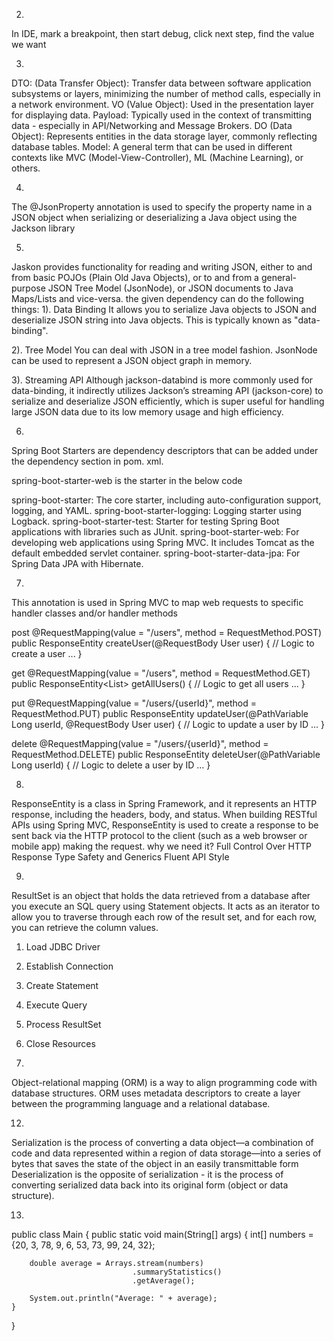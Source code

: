 2.
In IDE, mark a breakpoint, then start debug, click next step, find the value we want

3.
DTO: (Data Transfer Object): Transfer data between software application subsystems or layers, minimizing the number of method calls, especially in a network environment.
VO (Value Object): Used in the presentation layer for displaying data.
Payload: Typically used in the context of transmitting data - especially in API/Networking and Message Brokers.
DO (Data Object): Represents entities in the data storage layer, commonly reflecting database tables.
Model: A general term that can be used in different contexts like MVC (Model-View-Controller), ML (Machine Learning), or others.

4.
The @JsonProperty annotation is used to specify the property name in a JSON object when serializing or deserializing a Java object using the Jackson library

5.
Jaskon provides functionality for reading and writing JSON, either to and from basic POJOs (Plain Old Java Objects), or to and from a general-purpose JSON Tree Model (JsonNode), or JSON documents to Java Maps/Lists and vice-versa.
the given dependency can do the following things:
1). Data Binding
It allows you to serialize Java objects to JSON and deserialize JSON string into Java objects. This is typically known as "data-binding".

2). Tree Model
You can deal with JSON in a tree model fashion. JsonNode can be used to represent a JSON object graph in memory.

3). Streaming API
Although jackson-databind is more commonly used for data-binding, it indirectly utilizes Jackson’s streaming API (jackson-core) to serialize and deserialize JSON efficiently, which is super useful for handling large JSON data due to its low memory usage and high efficiency.

6.
Spring Boot Starters are dependency descriptors that can be added under the dependency section in pom. xml.

spring-boot-starter-web is the starter in the below code

spring-boot-starter: The core starter, including auto-configuration support, logging, and YAML.
spring-boot-starter-logging: Logging starter using Logback.
spring-boot-starter-test: Starter for testing Spring Boot applications with libraries such as JUnit.
spring-boot-starter-web: For developing web applications using Spring MVC. It includes Tomcat as the default embedded servlet container.
spring-boot-starter-data-jpa: For Spring Data JPA with Hibernate.

7.
This annotation is used in Spring MVC to map web requests to specific handler classes and/or handler methods

post
@RequestMapping(value = "/users", method = RequestMethod.POST)
public ResponseEntity<User> createUser(@RequestBody User user) {
    // Logic to create a user
    ...
}

get
@RequestMapping(value = "/users", method = RequestMethod.GET)
public ResponseEntity<List<User>> getAllUsers() {
    // Logic to get all users
    ...
}

put
@RequestMapping(value = "/users/{userId}", method = RequestMethod.PUT)
public ResponseEntity<User> updateUser(@PathVariable Long userId, @RequestBody User user) {
    // Logic to update a user by ID
    ...
}

delete
@RequestMapping(value = "/users/{userId}", method = RequestMethod.DELETE)
public ResponseEntity<Void> deleteUser(@PathVariable Long userId) {
    // Logic to delete a user by ID
    ...
}

8.
ResponseEntity is a class in Spring Framework, and it represents an HTTP response, including the headers, body, and status. When building RESTful APIs using Spring MVC, ResponseEntity is used to create a response to be sent back via the HTTP protocol to the client (such as a web browser or mobile app) making the request.
why we need it?
Full Control Over HTTP Response
Type Safety and Generics
Fluent API Style


9.
ResultSet is an object that holds the data retrieved from a database after you execute an SQL query using Statement objects. It acts as an iterator to allow you to traverse through each row of the result set, and for each row, you can retrieve the column values.
1. Load JDBC Driver
2. Establish Connection
3. Create Statement
4. Execute Query
5. Process ResultSet
6. Close Resources

10.
Object-relational mapping (ORM) is a way to align programming code with database structures. ORM uses metadata descriptors to create a layer between the programming language and a relational database.

12.
Serialization is the process of converting a data object—a combination of code and data represented within a region of data storage—into a series of bytes that saves the state of the object in an easily transmittable form
Deserialization is the opposite of serialization - it is the process of converting serialized data back into its original form (object or data structure).

13.
public class Main {
    public static void main(String[] args) {
        int[] numbers = {20, 3, 78, 9, 6, 53, 73, 99, 24, 32};

        double average = Arrays.stream(numbers)
                               .summaryStatistics()
                               .getAverage();

        System.out.println("Average: " + average);
    }
}










